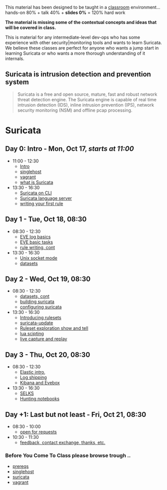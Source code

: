 
This material has been designed to be taught in a [classroom](https://ccdcoe.org/training/cyber-defence-monitoring-course-rule-based-threat-detection/) environment... hands-on 80% + talk 40% + **slides 0%** = 120% hard work 

**The material is missing some of the contextual concepts and ideas that will be covered in class.**

This is material for any intermediate-level dev-ops who has some experience with other security|monitoring tools and wants to learn Suricata. We believe these classes are perfect for anyone who wants a jump start in learning Suricata or who wants a more thorough understanding of it internals.

## Suricata is intrusion detection and prevention system

> Suricata is a free and open source, mature, fast and robust network threat detection engine. The Suricata engine is capable of real time intrusion detection (IDS), inline intrusion prevention (IPS), network security monitoring (NSM) and offline pcap processing.

# Suricata 

## Day 0: Intro - Mon, Oct 17, *starts at 11:00*

 * 11:00 - 12:30
   * [Intro](/common/day_intro.md)
   * [singlehost](/singlehost)
   * [vagrant](/Suricata/vagrant)
   * [what is Suricata](/Suricata/intro)
 * 13:30 - 16:30
   * [Suricata on CLI](/Suricata/intro)
   * [Suricata language server](https://www.stamus-networks.com/blog/suricata-language-server)
   * [writing your first rule](/Suricata/intro#writing-your-first-rule)

## Day 1 - Tue, Oct 18, 08:30
 * 08:30 - 12:30
   * [EVE log basics](/Suricata/eve)
   * [EVE basic tasks](/Suricata/eve#tasks)
   * [rule writing, cont](/Suricata/rules)
 * 13:30 - 16:30
   * [Unix socket mode](/Suricata/unix-socket)
   * [datasets](/Suricata/datasets)

## Day 2 - Wed, Oct 19, 08:30
 * 08:30 - 12:30
   * [datasets, cont](/Suricata/datasets)
   * [building suricata](/Suricata/build)
   * [configuring suricata](/Suricata/config)
 * 13:30 - 16:30
   * [Introducing rulesets](/Suricata/rulesets)
   * [suricata-update](/Suricata/suricata-update)
   * [Ruleset exploration show and tell](/Suricata/rulesets#show-and-tell)
   * [lua scipting](/Suricata/lua)
   * [live capture and replay](/Suricata/live)

## Day 3 - Thu, Oct 20, 08:30
 * 08:30 - 12:30
   * [Elastic intro](/Suricata/elastic), 
   * [Log shipping](/Suricata/elastic-log-shipping)
   * [Kibana and Evebox](/Suricata/frontend)
 * 13:30 - 16:30
   * [SELKS](/Suricata/selks)
   * [Hunting notebooks](/Suricata/selks#suricata-analytics)

## Day +1: Last but not least - Fri, Oct 21, 08:30
 * 08:30 - 10:00
   * [open for requests](/Suricata)
 * 10:30 - 11:30
   * [feedback, contact exchange, thanks, etc.](/common/Closing.md)

### Before You Come To Class please browse trough ..

 * [prereqs](https://github.com/ccdcoe/CDMCS/tree/master/prerequisites)
 * [singlehost](https://github.com/ccdcoe/CDMCS/tree/master/singlehost)
 * [suricata](https://suricata.readthedocs.io/en/latest/)
 * [vagrant](https://github.com/ccdcoe/CDMCS/tree/master/common/vagrant)
